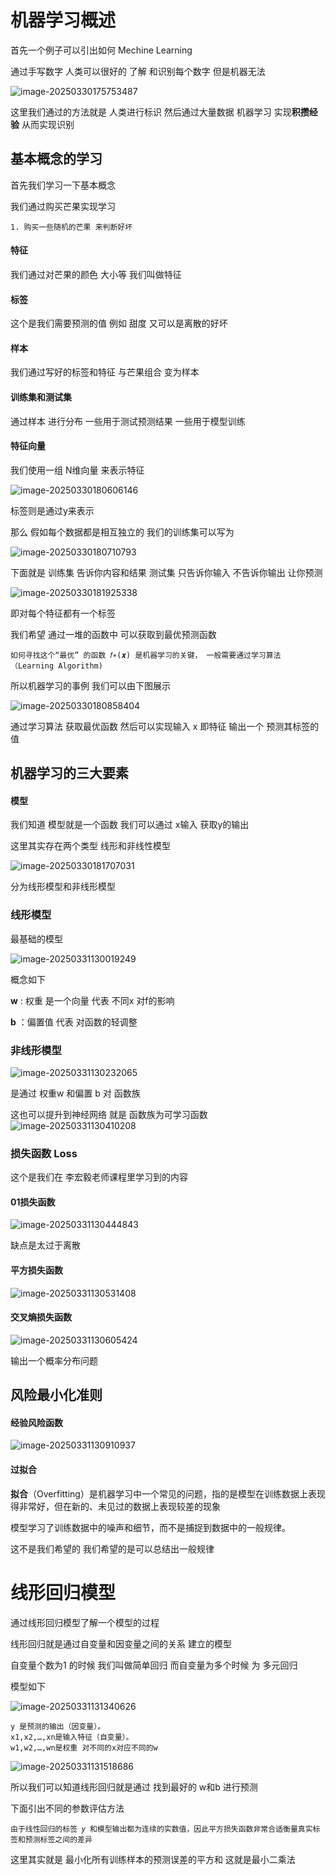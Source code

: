 # 机器学习概述

首先一个例子可以引出如何 Mechine Learning

通过手写数字 人类可以很好的 了解 和识别每个数字 但是机器无法

![image-20250330175753487](https://raw.githubusercontent.com/Xioaruan912/pic/main/image-20250330175753487.png)

这里我们通过的方法就是 人类进行标识 然后通过大量数据 机器学习 实现**积攒经验** 从而实现识别

## 基本概念的学习

首先我们学习一下基本概念

我们通过购买芒果实现学习

```
1. 购买一些随机的芒果 来判断好坏
```

#### 特征

我们通过对芒果的颜色 大小等 我们叫做特征

#### 标签

这个是我们需要预测的值 例如 甜度 又可以是离散的好坏

#### 样本

我们通过写好的标签和特征 与芒果组合 变为样本

#### 训练集和测试集

通过样本 进行分布 一些用于测试预测结果 一些用于模型训练

#### 特征向量

我们使用一组 N维向量 来表示特征

![image-20250330180606146](https://raw.githubusercontent.com/Xioaruan912/pic/main/image-20250330180606146.png)

标签则是通过y来表示

那么 假如每个数据都是相互独立的 我们的训练集可以写为

![image-20250330180710793](https://raw.githubusercontent.com/Xioaruan912/pic/main/image-20250330180710793.png)

下面就是 训练集 告诉你内容和结果 测试集 只告诉你输入 不告诉你输出 让你预测

![image-20250330181925338](https://raw.githubusercontent.com/Xioaruan912/pic/main/image-20250330181925338.png)

即对每个特征都有一个标签

我们希望 通过一堆的函数中 可以获取到最优预测函数

```
如何寻找这个“最优” 的函数 𝑓∗(𝒙) 是机器学习的关键， 一般需要通过学习算法 （Learning Algorithm)
```

所以机器学习的事例 我们可以由下图展示

![image-20250330180858404](https://raw.githubusercontent.com/Xioaruan912/pic/main/image-20250330180858404.png)

通过学习算法 获取最优函数 然后可以实现输入 x 即特征 输出一个 预测其标签的值

## 机器学习的三大要素

#### 模型

我们知道 模型就是一个函数 我们可以通过 x输入 获取y的输出

这里其实存在两个类型 线形和非线性模型

![image-20250330181707031](https://raw.githubusercontent.com/Xioaruan912/pic/main/image-20250330181707031.png)

分为线形模型和非线形模型

### 线形模型

最基础的模型 

![image-20250331130019249](https://raw.githubusercontent.com/Xioaruan912/pic/main/image-20250331130019249.png)

概念如下

**w** : 权重 是一个向量 代表 不同x 对f的影响

**b** ：偏置值 代表 对函数的轻调整

### 非线形模型

![image-20250331130232065](https://raw.githubusercontent.com/Xioaruan912/pic/main/image-20250331130232065.png)

是通过 权重w 和偏置 b 对 函数族

这也可以提升到神经网络 就是 函数族为可学习函数![image-20250331130410208](https://raw.githubusercontent.com/Xioaruan912/pic/main/image-20250331130410208.png)



### 损失函数 Loss 

这个是我们在 李宏毅老师课程里学习到的内容

#### 01损失函数

![image-20250331130444843](https://raw.githubusercontent.com/Xioaruan912/pic/main/image-20250331130444843.png)

缺点是太过于离散 

#### 平方损失函数

![image-20250331130531408](https://raw.githubusercontent.com/Xioaruan912/pic/main/image-20250331130531408.png)

#### 交叉熵损失函数

![image-20250331130605424](https://raw.githubusercontent.com/Xioaruan912/pic/main/image-20250331130605424.png)

输出一个概率分布问题 

## 风险最小化准则

#### 经验风险函数

![image-20250331130910937](https://raw.githubusercontent.com/Xioaruan912/pic/main/image-20250331130910937.png)

#### 过拟合

**拟合**（Overfitting）是机器学习中一个常见的问题，指的是模型在训练数据上表现得非常好，但在新的、未见过的数据上表现较差的现象

模型学习了训练数据中的噪声和细节，而不是捕捉到数据中的一般规律。

这不是我们希望的 我们希望的是可以总结出一般规律

# 线形回归模型

通过线形回归模型了解一个模型的过程

线形回归就是通过自变量和因变量之间的关系 建立的模型 

自变量个数为1 的时候 我们叫做简单回归 而自变量为多个时候 为 多元回归

模型如下

![image-20250331131340626](https://raw.githubusercontent.com/Xioaruan912/pic/main/image-20250331131340626.png)

```
y 是预测的输出（因变量）。
x1,x2,…,xn是输入特征（自变量）。
w1,w2,…,wn是权重 对不同的x对应不同的w
```

![image-20250331131518686](https://raw.githubusercontent.com/Xioaruan912/pic/main/image-20250331131518686.png)

所以我们可以知道线形回归就是通过 找到最好的 w和b 进行预测

下面引出不同的参数评估方法

```
由于线性回归的标签 𝑦 和模型输出都为连续的实数值，因此平方损失函数非常合适衡量真实标签和预测标签之间的差异
```

这里其实就是 最小化所有训练样本的预测误差的平方和 这就是最小二乘法
